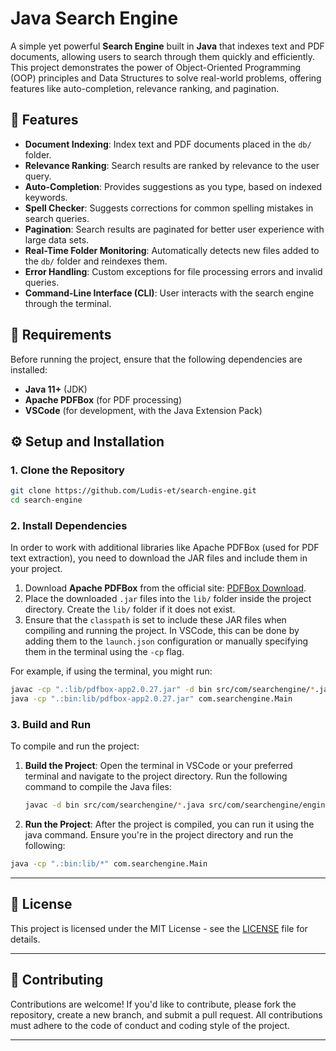 # Java Search Engine

A simple yet powerful **Search Engine** built in **Java** that indexes text and PDF documents, allowing users to search through them quickly and efficiently. This project demonstrates the power of Object-Oriented Programming (OOP) principles and Data Structures to solve real-world problems, offering features like auto-completion, relevance ranking, and pagination.

## 🚀 Features

- **Document Indexing**: Index text and PDF documents placed in the `db/` folder.
- **Relevance Ranking**: Search results are ranked by relevance to the user query.
- **Auto-Completion**: Provides suggestions as you type, based on indexed keywords.
- **Spell Checker**: Suggests corrections for common spelling mistakes in search queries.
- **Pagination**: Search results are paginated for better user experience with large data sets.
- **Real-Time Folder Monitoring**: Automatically detects new files added to the `db/` folder and reindexes them.
- **Error Handling**: Custom exceptions for file processing errors and invalid queries.
- **Command-Line Interface (CLI)**: User interacts with the search engine through the terminal.

## 🔧 Requirements

Before running the project, ensure that the following dependencies are installed:

- **Java 11+** (JDK)
- **Apache PDFBox** (for PDF processing)
- **VSCode** (for development, with the Java Extension Pack)

## ⚙️ Setup and Installation

### 1. Clone the Repository

```bash
git clone https://github.com/Ludis-et/search-engine.git
cd search-engine
```

### 2. Install Dependencies

In order to work with additional libraries like Apache PDFBox (used for PDF text extraction), you need to download the JAR files and include them in your project.

1. Download **Apache PDFBox** from the official site: [PDFBox Download](https://pdfbox.apache.org/download.cgi).
2. Place the downloaded `.jar` files into the `lib/` folder inside the project directory. Create the `lib/` folder if it does not exist.
3. Ensure that the `classpath` is set to include these JAR files when compiling and running the project. In VSCode, this can be done by adding them to the `launch.json` configuration or manually specifying them in the terminal using the `-cp` flag.

For example, if using the terminal, you might run:

```bash
javac -cp ".:lib/pdfbox-app2.0.27.jar" -d bin src/com/searchengine/*.java
java -cp ".:bin:lib/pdfbox-app2.0.27.jar" com.searchengine.Main
```

### 3. Build and Run

To compile and run the project:

1. **Build the Project**: Open the terminal in VSCode or your preferred terminal and navigate to the project directory. Run the following command to compile the Java files:
   ```bash
   javac -d bin src/com/searchengine/*.java src/com/searchengine/engine/*.java src/com/searchengine/models/*.java src/com/searchengine/processors/*.java src/com/searchengine/utils/*.java src/com/searchengine/exceptions/*.java
   ```
2. **Run the Project**: After the project is compiled, you can run it using the java command.
   Ensure you're in the project directory and run the following:

```bash
java -cp ".:bin:lib/*" com.searchengine.Main
```

---

## 📄 License

This project is licensed under the MIT License - see the [LICENSE](LICENSE) file for details.

---

## 🙌 Contributing

Contributions are welcome! If you'd like to contribute, please fork the repository, create a new branch, and submit a pull request. All contributions must adhere to the code of conduct and coding style of the project.

---